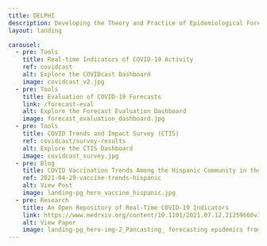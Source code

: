 ```yaml
---
title: DELPHI
description: Developing the Theory and Practice of Epidemiological Forecasting
layout: landing

carousel:
  - pre: Tools
    title: Real-time Indicators of COVID-19 Activity
    ref: covidcast
    alt: Explore the COVIDcast Dashboard
    image: covidcast_v2.jpg
  - pre: Tools
    title: Evaluation of COVID-19 Forecasts
    link: /forecast-eval
    alt: Explore the Forecast Evaluation Dashboard
    image: forecast_evaluation_dashboard.jpg
  - pre: Tools
    title: COVID Trends and Impact Survey (CTIS)
    ref: covidcast/survey-results
    alt: Explore the CTIS Dashboard
    image: covidcast_survey.jpg
  - pre: Blog
    title: COVID Vaccination Trends Among the Hispanic Community in the United States
    ref: 2021-04-29-vaccine-trends-hispanic
    alt: View Post
    image: landing-pg_hero_vaccine_hispanic.jpg
  - pre: Research
    title: An Open Repository of Real-Time COVID-19 Indicators
    link: https://www.medrxiv.org/content/10.1101/2021.07.12.21259660v1
    alt: View Paper
    image: landing-pg_hero-img-2_Pancasting_ forecasting epidemics from provisional data.jpg
---
```

